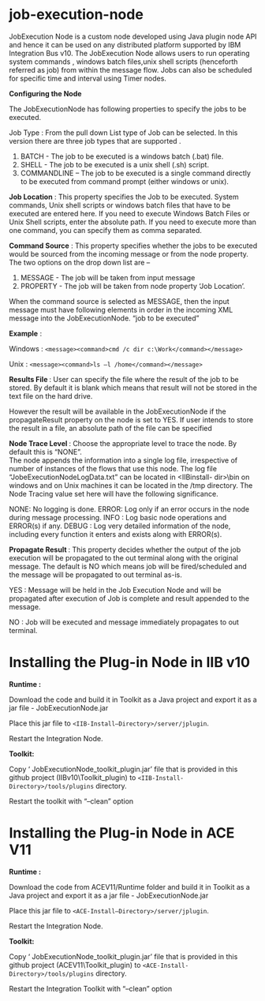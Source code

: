 # job-execution-node
JobExecution Node is a custom node developed using Java plugin node API and hence it can be used on any distributed platform supported by IBM Integration Bus v10.
The JobExecution Node allows users to run operating system commands , windows batch files,unix shell scripts (henceforth referred as job) from within the message flow. 
Jobs can also be scheduled for specific time and interval using Timer nodes.


<b>Configuring the Node</b>

The JobExecutionNode has following properties to specify the jobs to be executed.  

Job Type : From the pull down List type of Job can be selected. In this version there are
three job types that are supported .
1) BATCH - The job to be executed is a windows batch (.bat) file.
2) SHELL - The job to be executed is a unix shell (.sh) script.
3) COMMANDLINE – The job to be executed is a single command directly to be executed
from command prompt (either windows or unix).


<b>Job Location</b> : This property specifies the Job to be executed. System commands, Unix shell
scripts or windows batch files that have to be executed are entered here. If you need to execute
Windows Batch Files or Unix Shell scripts, enter the absolute path. If you need to execute more
than one command, you can specify them as comma separated.

<b>Command Source</b> : This property specifies whether the jobs to be executed would be
sourced from the incoming message or from the node property.
The two options on the drop down list are –
1) MESSAGE - The job will be taken from input message
2) PROPERTY - The job will be taken from node property ‘Job Location’.

When the command source is selected as MESSAGE, then the input message must have
following elements in order in the incoming XML message into the JobExecutionNode.
<message><command> “job to be executed”</command></message>

<b>Example</b> :

Windows :
`<message><command>cmd /c dir c:\Work</command></message>`

Unix :
`<message><command>ls –l /home</command></message>`

<b>Results File </b>: User can specify the file where the result of the job to be stored. By default it
is blank which means that result will not be stored in the text file on the hard drive.

However the result will be available in the JobExecutionNode if the propagateResult property
on the node is set to YES.
If user intends to store the result in a file, an absolute path of the file can be specified

<b>Node Trace Level </b>: Choose the appropriate level to trace the node. By default this
is “NONE”.  
The node appends the information into a single log file, irrespective of number of instances of the
flows that use this node. The log file “JobeExecutionNodeLogData.txt” can be located in \<IIBinstall-
dir\>\bin on windows and on Unix machines it can be located in the /tmp directory. The
Node Tracing value set here will have the following significance.

NONE: No logging is done.
ERROR: Log only if an error occurs in the node during message processing.
INFO : Log basic node operations and ERROR(s) if any.
DEBUG : Log very detailed information of the node, including every function it enters and exists along with ERROR(s).

<b>Propagate Result </b>: This property decides whether the output of the job execution will be
propagated to the out terminal along with the original message. The default is NO which means
job will be fired/scheduled and the message will be propagated to out terminal as-is.

YES : Message will be held in the Job Execution Node and will be propagated after execution of Job is complete and result appended to the message.

NO : Job will be executed and message immediately propagates to out terminal.
 



# Installing the Plug-in Node in IIB v10

<b>Runtime :</b>

Download the code and build it in Toolkit  as a Java project and export it as a jar file - JobExecutionNode.jar

Place this jar file to `<IIB-Install–Directory>/server/jplugin`.

Restart the Integration Node.

<b>Toolkit:</b>

Copy ‘ JobExecutionNode_toolkit_plugin.jar’ file that is provided in this github project (IIBv10\\Toolkit_plugin) to `<IIB-Install-Directory>/tools/plugins` directory.

Restart the toolkit with “–clean” option

# Installing the Plug-in Node in ACE V11

<b>Runtime :</b>

Download the code from ACEV11/Runtime folder and build it in Toolkit  as a Java project and export it as a jar file - JobExecutionNode.jar

Place this jar file to `<ACE-Install–Directory>/server/jplugin`.

Restart the Integration Node.

<b>Toolkit:</b>

Copy ‘ JobExecutionNode_toolkit_plugin.jar’ file that is provided in this github project (ACEV11\\Toolkit_plugin) to `<ACE-Install-Directory>/tools/plugins` directory.

Restart the Integration Toolkit with “–clean” option
